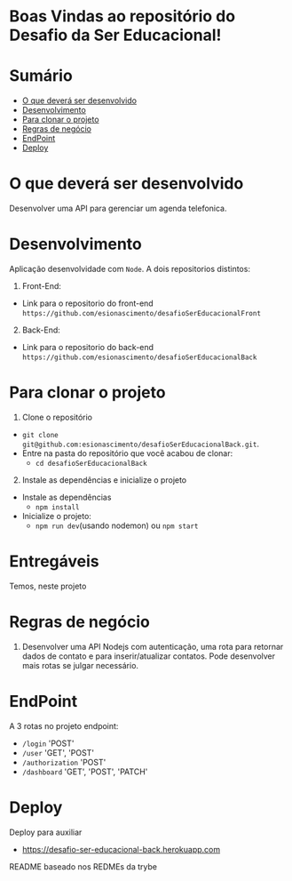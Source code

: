 # Boas Vindas ao repositório do Desafio da Ser Educacional!

# Sumário
- [O que deverá ser desenvolvido](#o-que-deverá-ser-desenvolvido)
- [Desenvolvimento](#desenvolvimento)
- [Para clonar o projeto](#para-clonar-o-projeto)
- [Regras de negócio](#regras-de-negócio)
- [EndPoint](#endpoint)
- [Deploy](#deploy)


# O que deverá ser desenvolvido

Desenvolver uma API para gerenciar um agenda telefonica.

# Desenvolvimento

Aplicação desenvolvidade com `Node`.
A dois repositorios distintos:
1. Front-End:
  * Link para o repositorio do front-end `https://github.com/esionascimento/desafioSerEducacionalFront`
2. Back-End:
  * Link para o repositorio do back-end `https://github.com/esionascimento/desafioSerEducacionalBack`

# Para clonar o projeto

1. Clone o repositório
  * `git clone git@github.com:esionascimento/desafioSerEducacionalBack.git`.
  * Entre na pasta do repositório que você acabou de clonar:
    * `cd desafioSerEducacionalBack`
2. Instale as dependências e inicialize o projeto
 * Instale as dependências
    * `npm install`
 * Inicialize o projeto:
    * `npm run dev`(usando nodemon) ou `npm start`

# Entregáveis

Temos, neste projeto

# Regras de negócio

1. Desenvolver uma API Nodejs com autenticação, uma rota para retornar dados de
contato e para inserir/atualizar contatos. Pode desenvolver mais rotas se julgar
necessário.

# EndPoint
A 3 rotas no projeto
endpoint:
  * `/login` 'POST'
  * `/user` 'GET', 'POST'
  * `/authorization` 'POST'
  * `/dashboard` 'GET', 'POST', 'PATCH'

# Deploy
Deploy para auxiliar
  * https://desafio-ser-educacional-back.herokuapp.com

README baseado nos REDMEs da trybe
